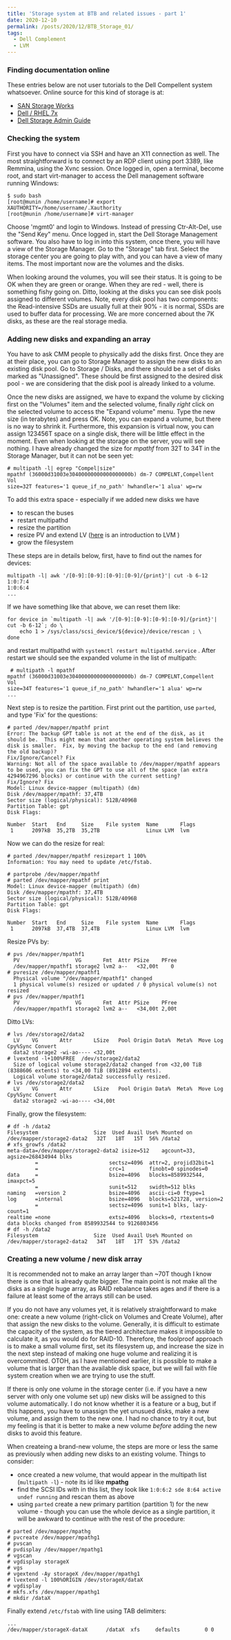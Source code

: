 ```yaml
---
title: 'Storage system at BTB and related issues - part 1'
date: 2020-12-10
permalink: /posts/2020/12/BTB_Storage_01/
tags:
  - Dell Complement
  - LVM
---
```

### Finding documentation online

These entries below are not user tutorials to the Dell Compellent system whatsoever. Online source
for this kind of storage is at:
 
- [SAN Storage Works](https://www.sanstorageworks.com/datasheets/Compellent/Compellent-DataProg-DS.pdf)
- [Dell / RHEL 7x](https://downloads.dell.com/solutions/storage-solution-resources/SC-Series-with-RHEL-7x-Dell-EMC-2018-(CML1071).pdf)
- [Dell Storage Admin Guide ](https://dl.dell.com/topicspdf/storage-sc2000_administrator-guide_en-us.pdf)

### Checking the system
First you have to connect via SSH and have an X11 connection as well. The most straightforward is to connect by
an RDP client using port 3389, like Remmina, using the Xvnc session. Once logged in, open a terminal, become root,
and start virt-manager to access the Dell management software running Windows:
```
$ sudo bash
[root@munin /home/username]# export XAUTHORITY=/home/username/.Xauthority
[root@munin /home/username]# virt-manager 
```  
Choose 'mgmt0' and login to Windows. Instead of pressing Ctr-Alt-Del, use the "Send Key" menu. Once logged in,
start the Dell Storage Management software. You also have to log in into this system, once there, you will 
have a view of the Storage Manager. Go to the "Storage" tab first. Select the storage center you are going 
to play with, and you can have a view of many items. The most important now are the volumes and the disks. 

When looking around the volumes, you will see their status. It is going to be OK when they are green or
orange. When they are red - well, there is something fishy going on. Ditto, looking at the disks you can
see disk pools assigned to different volumes. Note, every disk pool has two components: the Read-intensive 
SSDs are usually full at their 90% - it is normal, SSDs are used to buffer data for processing. We are more
concerned about the 7K disks, as these are the real storage media. 

### Adding new disks and expanding an array
You have to ask CMM people to physically add the disks first. Once they are at their place, you can go to Storage
Manager to assign the new disks to an existing disk pool. Go to Storage / Disks, and there should be a set of disks
marked as "Unassigned". These should be first assigned to the desired disk pool - we are considering that
the disk pool is already linked to a volume.

Once the new disks are assigned, we have to expand the volume by clicking first on the "Volumes" item and the
selected volume, finally _right_ click on the selected volume to access the "Expand volume" menu. Type the new
size (in terabytes) and press OK. Note, you can expand a volume, but there is no way to shrink it. Furthermore,
this expansion is virtual now, you can assign 123456T space on a single disk, there will be little effect in the
moment. Even when looking at the storage on the server, you will see nothing. I have already changed the size 
for *mpathf* from 32T to 34T in the Storage Manager, but it can not be seen yet:
```
# multipath -l| egrep "Compel|size"
mpathf (36000d31003e30400000000000000000b) dm-7 COMPELNT,Compellent Vol  
size=32T features='1 queue_if_no_path' hwhandler='1 alua' wp=rw  
```
To add this extra space - especially if we added new disks we have 
 - to rescan the buses
 - restart multipathd
 - resize the partition
 - resize PV and extend LV ([here](https://opensource.com/business/16/9/linux-users-guide-lvm) is an introduction to LVM )
 - grow the filesystem 

These steps are in details below, first, have to find out the names for devices:
```
multipath -l| awk '/[0-9]:[0-9]:[0-9]:[0-9]/{print}'| cut -b 6-12
1:0:7:4
1:0:6:4
...
```  

If we have something like that above, we can reset them like:

```
for device in `multipath -l| awk '/[0-9]:[0-9]:[0-9]:[0-9]/{print}'| cut -b 6-12`; do \
    echo 1 > /sys/class/scsi_device/${device}/device/rescan ; \
done
```
and restart multipathd with `systemctl restart multipathd.service` . After restart we should see the expanded volume
in the list of multipath:
```
 # multipath -l mpathf
mpathf (36000d31003e30400000000000000000b) dm-7 COMPELNT,Compellent Vol  
size=34T features='1 queue_if_no_path' hwhandler='1 alua' wp=rw
...
```
Next step is to resize the partition. First print out the partition, use `parted`, and type 'Fix' for the questions:
```
# parted /dev/mapper/mpathf print
Error: The backup GPT table is not at the end of the disk, as it should be.  This might mean that another operating system believes the disk is smaller.  Fix, by moving the backup to the end (and removing the old backup)?
Fix/Ignore/Cancel? Fix                                                    
Warning: Not all of the space available to /dev/mapper/mpathf appears to be used, you can fix the GPT to use all of the space (an extra 4294967296 blocks) or continue with the current setting? 
Fix/Ignore? Fix                                                           
Model: Linux device-mapper (multipath) (dm)
Disk /dev/mapper/mpathf: 37,4TB
Sector size (logical/physical): 512B/4096B
Partition Table: gpt
Disk Flags: 

Number  Start   End     Size    File system  Name       Flags
 1      2097kB  35,2TB  35,2TB               Linux LVM  lvm
```
Now we can do the resize for real:
```
# parted /dev/mapper/mpathf resizepart 1 100%
Information: You may need to update /etc/fstab.

# partprobe /dev/mapper/mpathf                   
# parted /dev/mapper/mpathf print
Model: Linux device-mapper (multipath) (dm)
Disk /dev/mapper/mpathf: 37,4TB
Sector size (logical/physical): 512B/4096B
Partition Table: gpt
Disk Flags: 

Number  Start   End     Size    File system  Name       Flags
 1      2097kB  37,4TB  37,4TB               Linux LVM  lvm
```

Resize PVs by:
```
# pvs /dev/mapper/mpathf1
  PV                  VG       Fmt  Attr PSize    PFree
  /dev/mapper/mpathf1 storage2 lvm2 a--   <32,00t    0 
# pvresize /dev/mapper/mpathf1
  Physical volume "/dev/mapper/mpathf1" changed
  1 physical volume(s) resized or updated / 0 physical volume(s) not resized
# pvs /dev/mapper/mpathf1
  PV                  VG       Fmt  Attr PSize    PFree
  /dev/mapper/mpathf1 storage2 lvm2 a--   <34,00t 2,00t
```

Ditto LVs:
```
# lvs /dev/storage2/data2
  LV    VG       Attr       LSize   Pool Origin Data%  Meta%  Move Log Cpy%Sync Convert
  data2 storage2 -wi-ao---- <32,00t
# lvextend -l+100%FREE  /dev/storage2/data2
  Size of logical volume storage2/data2 changed from <32,00 TiB (8388606 extents) to <34,00 TiB (8912894 extents).
  Logical volume storage2/data2 successfully resized.
# lvs /dev/storage2/data2
  LV    VG       Attr       LSize   Pool Origin Data%  Meta%  Move Log Cpy%Sync Convert
  data2 storage2 -wi-ao---- <34,00t
```

Finally, grow the filesystem:

```
# df -h /data2
Filesystem                  Size  Used Avail Use% Mounted on
/dev/mapper/storage2-data2   32T   18T   15T  56% /data2
# xfs_growfs /data2
meta-data=/dev/mapper/storage2-data2 isize=512    agcount=33, agsize=268434944 blks
         =                       sectsz=4096  attr=2, projid32bit=1
         =                       crc=1        finobt=0 spinodes=0
data     =                       bsize=4096   blocks=8589932544, imaxpct=5
         =                       sunit=512    swidth=512 blks
naming   =version 2              bsize=4096   ascii-ci=0 ftype=1
log      =internal               bsize=4096   blocks=521728, version=2
         =                       sectsz=4096  sunit=1 blks, lazy-count=1
realtime =none                   extsz=4096   blocks=0, rtextents=0
data blocks changed from 8589932544 to 9126803456
# df -h /data2
Filesystem                  Size  Used Avail Use% Mounted on
/dev/mapper/storage2-data2   34T   18T   17T  53% /data2
```

### Creating a new volume / new disk array
It is recommended not to make an array larger than ~70T though I know there is one that is already quite bigger. 
The main point is not make all the disks as a single huge array, as RAID rebalance takes ages and if there is
a failure at least some of the arrays still can be used. 

If you do not have any volumes yet, it is relatively straightforward to make one: create a new volume (right-click on 
Volumes and Create Volume), after that assign the new 
disks to the volume. Generally, it is difficult to estimate the capacity of the system, as the tiered architecture 
makes it impossible to calculate it, as you would do for RAID-10. Therefore, the foolproof approach is to make a small
volume first, set its filesystem up, and increase the size in the next step instead of making one huge volume and 
realizing it is overcommited. OTOH, as I have mentioned earlier, it is possible to make a volume that is larger than the
available disk space, but we will fail with file system creation when we are trying to use the stuff.    
      
If there is only one volume in the storage center (i.e. if you have a new server with only one volume set up) new disks 
will be assigned to this volume automatically. I do not know whether it is a feature or a bug, but if this happens, 
you have to unassign the yet unusued disks, make a new volume, and assign them to the new one. I had no chance to try
it out, but my feeling is that it is better to make a new volume *before* adding the new disks to avoid this feature.

When createing a brand-new volume, the steps are more or less the same as previously when adding new disks to an 
existing volume. Things to consider:

- once created a new volume, that would appear in the multipath list (`multipath -l`) - note its id like **mpathg**
- find the SCSI IDs with in this list, they look like `1:0:6:2 sde 8:64 active undef running` and rescan them as above
- using `parted` create a new primary partition (partition 1) for the new volume - though you can use the whole 
device as a single partition, it will be awkward to continue with the rest of the procedure: 
```
# parted /dev/mapper/mpathg
# pvcreate /dev/mapper/mpathg1
# pvscan
# pvdisplay /dev/mapper/mpathg1
# vgscan
# vgdisplay storageX
# vgs
# vgextend -Ay storageX /dev/mapper/mpathg1
# lvextend -l 100%ORIGIN /dev/storageX/dataX
# vgdisplay
# mkfs.xfs /dev/mapper/mpathg1
# mkdir /dataX
```
Finally extend `/etc/fstab` with line using TAB delimiters:
```
...
/dev/mapper/storageX-dataX      /dataX  xfs     defaults        0 0
```
